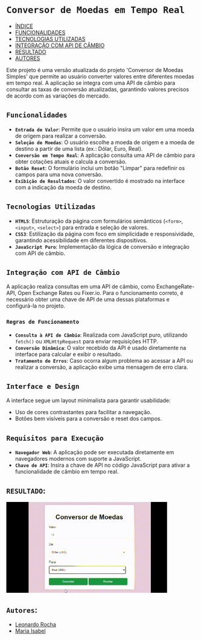 # ``Conversor de Moedas em Tempo Real``
 
* [ÍNDICE](#índice)
* [FUNCIONALIDADES](#funcionalidades)
* [TECNOLOGIAS UTILIZADAS](#tecnologias-utilizadas)
* [INTEGRAÇÃO COM API DE CÂMBIO](#integração-com-api-de-câmbio)
* [RESULTADO](resultado)
* [AUTORES](#autores)
 
Este projeto é uma versão atualizada do projeto 'Conversor de Moedas Simples' que permite ao usuário converter valores entre diferentes moedas em tempo real. A aplicação se integra com uma API de câmbio para consultar as taxas de conversão atualizadas, garantindo valores precisos de acordo com as variações do mercado.

## ``Funcionalidades``
 
- **``Entrada de Valor``**: Permite que o usuário insira um valor em uma moeda de origem para realizar a conversão.
- **``Seleção de Moedas``**: O usuário escolhe a moeda de origem e a moeda de destino a partir de uma lista (ex.: Dólar, Euro, Real).
- **``Conversão em Tempo Real``**: A aplicação consulta uma API de câmbio para obter cotações atuais e calcula a conversão.
- **``Botão Reset``**: O formulário inclui um botão "Limpar" para redefinir os campos para uma nova conversão.
- **``Exibição de Resultados``**: O valor convertido é mostrado na interface com a indicação da moeda de destino.
 
## ``Tecnologias Utilizadas``
 
- **``HTML5``**: Estruturação da página com formulários semânticos (`<form>`, `<input>`, `<select>`) para entrada e seleção de valores.
- **``CSS3``**: Estilização da página com foco em simplicidade e responsividade, garantindo acessibilidade em diferentes dispositivos.
- **``JavaScript Puro``**: Implementação da lógica de conversão e integração com API de câmbio.
 
## ``Integração com API de Câmbio``
 
A aplicação realiza consultas em uma API de câmbio, como ExchangeRate-API, Open Exchange Rates ou Fixer.io. Para o funcionamento correto, é necessário obter uma chave de API de uma dessas plataformas e configurá-la no projeto.
 
### ``Regras de Funcionamento``
 
- **``Consulta à API de Câmbio``**: Realizada com JavaScript puro, utilizando `fetch()` ou `XMLHttpRequest` para enviar requisições HTTP.
- **``Conversão Dinâmica``**: O valor recebido da API é usado diretamente na interface para calcular e exibir o resultado.
- **``Tratamento de Erros``**: Caso ocorra algum problema ao acessar a API ou realizar a conversão, a aplicação exibe uma mensagem de erro clara.
 
## ``Interface e Design``
 
A interface segue um layout minimalista para garantir usabilidade:
- Uso de cores contrastantes para facilitar a navegação.
- Botões bem visíveis para a conversão e reset dos campos.
 
## ``Requisitos para Execução``
 
- **``Navegador Web``**: A aplicação pode ser executada diretamente em navegadores modernos com suporte a JavaScript.
- **``Chave de API``**: Insira a chave de API no código JavaScript para ativar a funcionalidade de câmbio em tempo real.
 
## ``RESULTADO``:
![](img/gif.gif)
 
## ``Autores``:
- [Leonardo Rocha](https://github.com/LeonardoRochaMarista/LeonardoRochaMarista)
- [Maria Isabel](https://github.com/belsil5aa)
